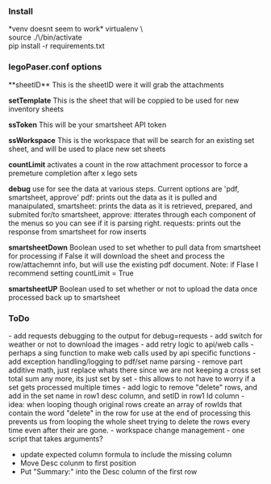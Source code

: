 <h3>Install</h3> *venv doesnt seem to work*
  virtualenv \<env\><br />
  source ./\<env\>/bin/activate<br />
  pip install -r requirements.txt

<h3>legoPaser.conf options</h3>
  **sheetID**
      This is the sheetID were it will grab the attachments

  **setTemplate**
      This is the sheet that will be coppied to be used for new inventory sheets
  
  **ssToken**
      This will be your smartsheet API token

  **ssWorkspace**
      This is the workspace that will be search for an existing set sheet, and will be used to place new set sheets
  
  **countLimit**
      activates a count in the row attachment processor to force a premeture completion after x lego sets
  
  **debug**
      use for see the data at various steps.
      Current options are 'pdf, smartsheet, approve'
        pdf: prints out the data as it is pulled and manaipulated,
        smartsheet: prints the data as it is retrieved, prepared, and submited for/to smartsheet,
        approve: itterates through each component of the menus so you can see if it is parsing right.
        requests: prints out the response from smartsheet for row inserts
  
  **smartsheetDown**
      Boolean used to set whether to pull data from smartsheet for processing
      if False it will download the sheet and process the row/attachemnt info, but will use the existing pdf document.
      Note: if Flase I recommend setting countLimit = True
  
  **smartsheetUP**
      Boolean used to set whether or not to upload the data once processed back up to smartsheet


<h3> ToDo</h3>
 - add requests debugging to the output for debug=requests
 - add switch for weather or not to download the images
 - add retry logic to api/web calls
   - perhaps a sing function to make web calls used by api specific functions
 - add exception handling/logging to pdf/set name parsing
 - remove part additive math, just replace whats there since we are not keeping a cross set total sum any more, its just set by set
    - this allows to not have to worry if a set gets processed multiple times
 - add logic to remove "delete" rows, and add in the set name in row1 desc column, and setID in row1 Id column
    - idea: when looping though original rows create an array of rowIds that contain the word "delete" in the row for use at the end of processing
         this prevents us from looping the whole sheet trying to delete the rows every time even after their are gone.
 - workspace change management
   - one script that takes arguments?

 - update expected column formula to include the missing column
 - Move Desc colunm to first position
 - Put "Summary:" into the Desc column of the first row
